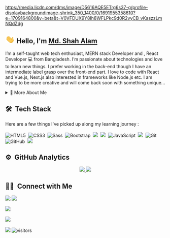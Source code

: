 https://media.licdn.com/dms/image/D5616AQE5ETrg6s37-g/profile-displaybackgroundimage-shrink_350_1400/0/1691955358610?e=1709164800&v=beta&t=V0VFDUX9Y8Ih8WFLPkc9d0R2vyCB_vKaszzLmNQdZdg
## <img src="https://raw.githubusercontent.com/ABSphreak/ABSphreak/master/gifs/Hi.gif" width="30px" height="25px"> Hello, I'm [Md. Shah Alam](https://mdshahco.github.io/)

I’m a self-taught web tech enthusiast, MERN stack Developer and , React Developer 💻 from Bangladesh. I’m passionate about technologies and love to learn new things. I prefer working in the back-end though I have an intermediate label grasp over the front-end part. I love to code with React and Vue.js, Next.js also interested in frameworks like Node.js etc. I am trying to be more creative and will come back soon with something unique...



<details>
  <summary>🧑 More About Me</summary>

  - 🎓 &nbsp;I've completed my B.Sc in Mathematics.
  - 💡 &nbsp;I'm passionate about Web Dev & like to explore new technologies and develop software solutions and quick hacks.
  - 🌱 &nbsp;I'm on track for learning more about Artificial Intelligence, and Cyber Security.
  - 💬 &nbsp;Feel free to reach out to me for pro bono consulting and volunteering, or just for some interesting discussion.
  - ✉️ &nbsp;You can knock me an email at mdshahco247@gmail.com! I'll try to respond as soon as I can.
  - 📄 &nbsp;Please have a look at my [Resume](https://mdshahco.github.io) for more details about me. I'm open to feedback and suggestions!
  - 🔭 I’m currently looking for new opportunities. Available for Work.
</details>



## 🛠 &nbsp;Tech Stack

Here are a few things I've picked up along my learning journey : <br><br>
![HTML5](https://img.shields.io/badge/-HTML5-%23E44D27?style=flat-square&logo=html5&logoColor=ffffff)&nbsp;
![CSS3](https://img.shields.io/badge/-CSS3-%231572B6?style=flat-square&logo=css3)&nbsp;
![Sass](https://img.shields.io/badge/-Sass-%23CC6699?style=flat-square&logo=sass&logoColor=ffffff)&nbsp;
![Bootstrap](https://img.shields.io/badge/-Bootstrap-563D7C?style=flat-square&logo=Bootstrap)&nbsp;
<img src="https://img.shields.io/badge/Tailwind_CSS-38B2AC?style=flat-square&logo=tailwind-css&logoColor=white"/>&nbsp;
<img src="https://img.shields.io/badge/Vue.js-35495E?style=flat-square&logo=vue.js&logoColor=4FC08D"/>&nbsp;
![JavaScript](https://img.shields.io/badge/-JavaScript-%23F7DF1C?style=flat-square&logo=javascript&logoColor=000000&labelColor=%23F7DF1C&color=%23FFCE5A)&nbsp;
<img src="https://img.shields.io/badge/Wordpress%20-%231572B6.svg?&style=flat-square&logo=wordpress&logoColor=white"/>&nbsp;
![Git](https://img.shields.io/badge/-Git-35495E?style=flat&logo=git)&nbsp;
![GitHub](https://img.shields.io/badge/-GitHub-414141?style=flat-square&logo=github)&nbsp;
<img src="https://img.shields.io/badge/-Visual%20Studio%20Code-007ACC?style=flat-square&logo=Visual%20Studio%20Code&logoColor=white"/>&nbsp;


## ⚙️ &nbsp;GitHub Analytics

<p align="center">
<a href="https://github.com/mdshahco">
  <img height="180em" src="https://github-readme-stats-eight-theta.vercel.app/api?username=mdshahco&show_icons=true&theme=algolia&include_all_commits=true&count_private=true"/>
  <img height="180em" src="https://github-readme-stats.vercel.app/api/top-langs?username=mdshahco&layout=compact&theme=algolia&include_all_commits=true&count_private=true&langs_count=8"/>
</a>
</p> 


## 🤝🏻 &nbsp;Connect with Me

<a href="mailto:mdshahco247@gmail.com"><img src="https://img.shields.io/badge/-Mail Me-D14836?style=flat&logo=Gmail&logoColor=white"/></a>
<a href="https://mdshahco.github.io/"><img src="https://img.shields.io/badge/Website-3b5998?style=flat-square&logo=google-chrome&logoColor=white"/></a>

<a href="https://www.linkedin.com/in/mdshahalamofficial/"><img src="https://img.shields.io/badge/-LinkedIn-blue?style=flat-square&logo=Linkedin&logoColor=white"/></a>

<a href="https://github.com/mdshahco"><img src="https://img.shields.io/badge/-GitHub-414141?style=flat-square&labelColor=414141&logo=github&logoColor=white"/></a>

<a href="https://join.skype.com/invite/p8Ub4CnbebrK"><img src="https://img.shields.io/badge/-Skype-00aff0?style=flat&logo=skype&logoColor=white"/></a>
![visitors](https://visitor-badge.laobi.icu/badge?page_id=mdshahco.mdshahco)
